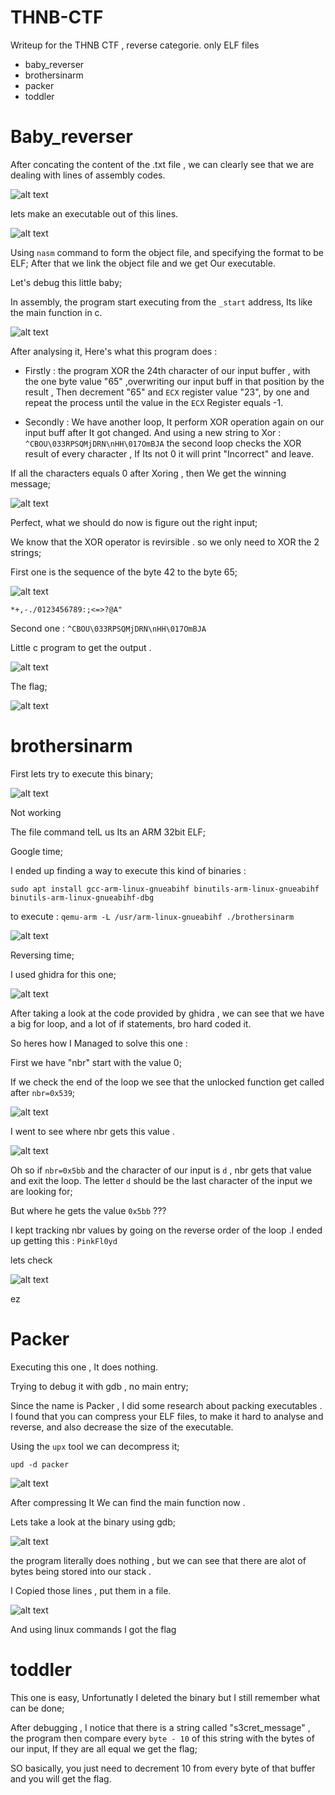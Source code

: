 # THNB-CTF
Writeup for the THNB CTF , reverse categorie. only ELF files 

* baby_reverser
* brothersinarm
* packer
* toddler

# Baby_reverser

  After concating the content of the .txt file , we can clearly see that we are dealing with lines of assembly codes.


![alt text](https://i.imgur.com/U2OLBv9.png)


lets make an executable out of this lines.


![alt text](https://i.imgur.com/Dgwk6wM.png)


Using `nasm` command to form the object file, and specifying the format to be ELF; After that we link the object file and we get
Our executable.

Let's debug this little baby;

In assembly, the program start executing from the `_start` address, Its like the main function in c.


![alt text](https://i.imgur.com/rkFftjo.png)


After analysing it, Here's what this program does : 

  - Firstly : the program XOR the 24th character of our input buffer , with the one byte value "65" ,overwriting our input buff in that position by the         result , Then decrement "65" and `ECX` register value "23", by one and repeat the process until the value in the `ECX` Register equals -1. 

  - Secondly : We have another loop, It perform XOR operation again on our input buff after It got changed. And using a new 
        string to Xor : `^CBOU\033RPSQMjDRN\nHH\017OmBJA`
   the second loop checks the XOR result of every character , If Its not 0 it will print "Incorrect" and leave.

   If all the characters equals 0 after Xoring , then We get the winning message;

   ![alt text](https://i.imgur.com/QSZlR2w.png)

 Perfect, what we should do now is figure out the right input; 

 We know that the XOR operator is revirsible . so we only need to XOR the 2 strings;

 First one is the sequence of the byte 42 to the byte 65;

 ![alt text](https://i.imgur.com/BKiWFrc.png)

  `*+,-./0123456789:;<=>?@A"`

  Second one : `^CBOU\033RPSQMjDRN\nHH\017OmBJA` 

  Little c program to get the output .

  ![alt text](https://i.imgur.com/32FlTrC.png)

The flag;

![alt text](https://i.imgur.com/lNEkF40.png)






# brothersinarm

First lets try to execute this binary;


![alt text](https://i.imgur.com/8GGYd4X.png)


Not working

The file command telL us Its an ARM 32bit ELF;

Google time;

I ended up finding a way to execute this kind of binaries : 

`sudo apt install gcc-arm-linux-gnueabihf binutils-arm-linux-gnueabihf binutils-arm-linux-gnueabihf-dbg`

to execute : `qemu-arm -L /usr/arm-linux-gnueabihf ./brothersinarm`


![alt text](https://i.imgur.com/2XWndmY.png)



Reversing time;

I used ghidra for this one;


![alt text](https://i.imgur.com/nf51l59.png)


After taking a look at the code provided by ghidra , we can see that we have a big for loop, and a lot of if statements, bro hard coded it.

So heres how I Managed to solve this one :

  First we have "nbr" start with the value 0;

  If we check the end of the loop we see that the unlocked function get called after `nbr=0x539`;


![alt text](https://i.imgur.com/GLAZ6E0.png)


I went to see where nbr gets this value .


![alt text](https://i.imgur.com/Jd9gEPH.png)


Oh so if `nbr=0x5bb` and the character of our input is `d` , nbr gets that value and exit the loop. The letter `d` should be the last character of the input we are looking for;

But where he gets the  value `0x5bb` ??? 

I kept tracking nbr values by going on the reverse order of the loop .I ended up getting this : `PinkFl0yd`

lets check

![alt text](https://i.imgur.com/Z60CFn7.png)


ez








# Packer

Executing this one , It does nothing.

Trying to debug it with gdb , no main entry;

Since the name is Packer , I did some research about packing executables . I found that you can compress your ELF files, to make it hard to analyse and reverse, and also decrease the size of the executable.

Using the `upx` tool we can decompress it;

`upd -d packer`

![alt text](https://i.imgur.com/rimXUI5.png)


After compressing It We can find the main function now .

Lets take a look at the binary using gdb;


![alt text](https://i.imgur.com/Mxx7Bxf.png)


the program literally does nothing , but we can see that there are alot of  bytes being stored into our stack . 

I Copied those lines , put them in a file.

![alt text](https://i.imgur.com/p4sXfRJ.png)


And using linux commands I got the flag 






# toddler

This one is easy, Unfortunatly I deleted the binary but I still remember what can be done;

  After debugging , I notice that there is a string called "s3cret_message" , the program then compare every `byte - 10` of this string with the bytes
of our input, If they are all equal we get the flag;

SO basically, you just need to decrement 10 from every byte of that buffer and you will get the flag. 
